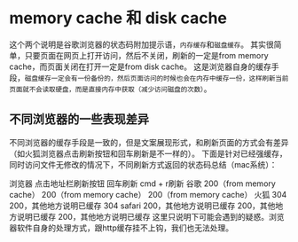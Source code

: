 # memory cache 和 disk cache
这个两个说明是谷歌浏览器的状态码附加提示语，`内存缓存`和`磁盘缓存`。
其实很简单，只要页面在网页上打开访问，然后不关闭，刷新的一定是from memory cache，而页面关闭在打开一定是from disk cache。
这是浏览器自身的缓存手段，`磁盘缓存一定会有一份备份的，然后页面访问的时候也会在内存中缓存一份，这样刷新当前页面就不会读取硬盘，而是直接内存中获取（减少访问磁盘的次数）`。

## 不同浏览器的一些表现差异
不同浏览器的缓存手段是一致的，但是文案展现形式，和刷新页面的方式会有差异（如火狐浏览器点击刷新按钮和回车刷新是不一样的）。
下面是针对已经强缓存，同时访问文件无修改的情况下，不同刷新方式返回的状态码总结（mac系统）：

浏览器	点击地址栏刷新按钮	回车刷新	cmd + r刷新
谷歌	200（from memory cache）	200（from memory cache）	200（from memory cache）
火狐	304	200，其他地方说明已缓存	304
safari	200，其他地方说明已缓存	200，其他地方说明已缓存	200，其他地方说明已缓存
这里只说明下可能会遇到的疑惑。浏览器软件自身的处理方式，跟http缓存挂不上钩，我们也无法处理。



